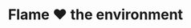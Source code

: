 ---
title: Flame ❤ the environment
sections:
- Largest environmental impacts from SaaS
- Mitigation possibilities
- Flame's policy and promise
- Empowering user tools
- Motivating third parties

order: 3
---